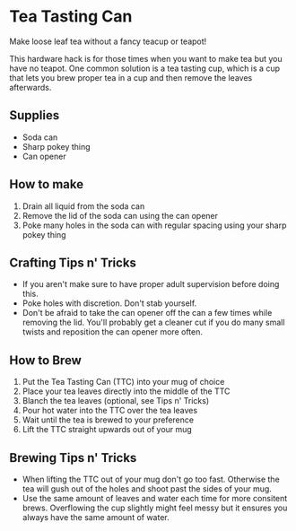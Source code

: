 # Tea Tasting Can

Make loose leaf tea without a fancy teacup or teapot!

This hardware hack is for those times when you want to make tea but you
have no teapot. One common solution is a tea tasting cup, which is a cup
that lets you brew proper tea in a cup and then remove the leaves
afterwards.

## Supplies

- Soda can
- Sharp pokey thing
- Can opener

## How to make

1. Drain all liquid from the soda can
2. Remove the lid of the soda can using the can opener
3. Poke many holes in the soda can with regular spacing using your
    sharp pokey thing

## Crafting Tips n' Tricks

- If you aren't make sure to have proper adult supervision before
    doing this.
- Poke holes with discretion. Don't stab yourself.
- Don't be afraid to take the can opener off the can a few times while
    removing the lid. You'll probably get a cleaner cut if you do many
    small twists and reposition the can opener more often.

## How to Brew

1. Put the Tea Tasting Can (TTC) into your mug of choice
2. Place your tea leaves directly into the middle of the TTC
3. Blanch the tea leaves (optional, see Tips n' Tricks)
4. Pour hot water into the TTC over the tea leaves
5. Wait until the tea is brewed to your preference
6. Lift the TTC straight upwards out of your mug

## Brewing Tips n' Tricks

- When lifting the TTC out of your mug don't go too fast. Otherwise
    the tea will gush out of the holes and shoot past the sides of your
    mug.
- Use the same amount of leaves and water each time for more consitent
    brews. Overflowing the cup slightly might feel messy but it ensures
    you always have the same amount of water.
